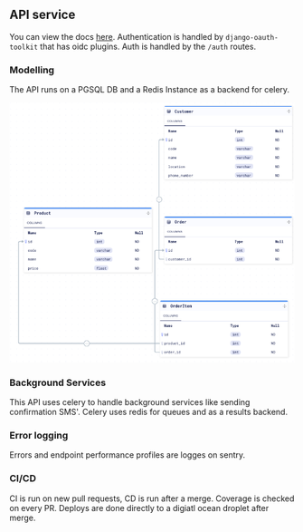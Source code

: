 ## API service
You can view the docs [here](http://137.184.154.90/docs).
Authentication is handled by `django-oauth-toolkit` that has oidc plugins. Auth is handled by the `/auth` routes. 

### Modelling
The API runs on a PGSQL DB and a Redis Instance as a backend for celery.

![ERD Image](image.png)

### Background Services
This API uses celery to handle background services like sending confirmation SMS'. Celery uses redis for queues and as a results backend.

### Error logging
Errors and endpoint performance profiles are logges on sentry.

### CI/CD
CI is run on new pull requests, CD is run after a merge. Coverage is checked on every PR. Deploys are done directly to a digiatl ocean droplet after merge.
